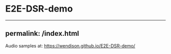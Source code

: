 # E2E-DSR-demo
---
permalink: /index.html
---
Audio samples at: https://wendison.github.io/E2E-DSR-demo/


